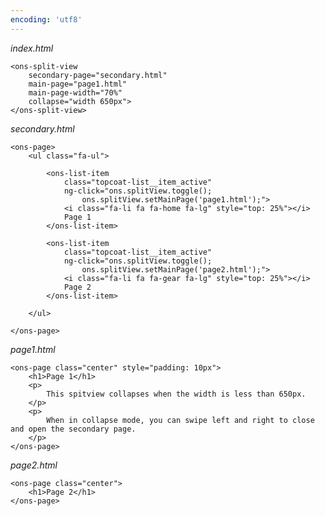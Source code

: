 ```yaml
---
encoding: 'utf8'
---
```


*index.html*

    <ons-split-view 
        secondary-page="secondary.html" 
        main-page="page1.html" 
        main-page-width="70%" 
        collapse="width 650px">
    </ons-split-view>


*secondary.html*

    <ons-page>
        <ul class="fa-ul">

            <ons-list-item 
                class="topcoat-list__item_active"
                ng-click="ons.splitView.toggle();
                    ons.splitView.setMainPage('page1.html');">
                <i class="fa-li fa fa-home fa-lg" style="top: 25%"></i>
                Page 1
            </ons-list-item>

            <ons-list-item 
                class="topcoat-list__item_active"
                ng-click="ons.splitView.toggle(); 
                    ons.splitView.setMainPage('page2.html');">
                <i class="fa-li fa fa-gear fa-lg" style="top: 25%"></i>
                Page 2
            </ons-list-item>

        </ul>

    </ons-page>


*page1.html*

    <ons-page class="center" style="padding: 10px">
        <h1>Page 1</h1>
        <p>
            This spitview collapses when the width is less than 650px.
        </p>    
        <p>
            When in collapse mode, you can swipe left and right to close and open the secondary page.
        </p>    
    </ons-page>


*page2.html*

    <ons-page class="center">
        <h1>Page 2</h1>
    </ons-page> 